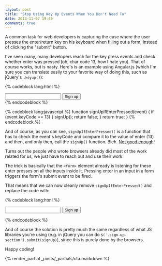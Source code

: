 ```yaml
---
layout: post
title: "Stop Using Key Up Events When You Don't Need To"
date: 2013-11-07 19:49
comments: true
---
```


A common task for web developers is capturing the case where the user presses the enter/return key on his keyboard when filling out a form, instead of clicking the "submit" button. 

I've seen many, many developers reach for the key press events and check whether enter was pressed (oh, char code 13, how I hate you). That of course works, but is nasty. Here's is an example using Angular.js (which I'm sure you can translate easily to your favorite way of doing this, such as jQuery's `.keyup()`):

{% codeblock lang:html %}
<div class="sign-up-section">
    <input type="email" ng-model="email" ng-keyup="signUpIfEnterPressed($event)">
    <button ng-click="signUp()">Sign up</button>
</div>
{% endcodeblock %}

{% codeblock lang:javascript %}
function signUpIfEnterPressed(event) {
    if (event.keyCode == 13) {
        signUp();
        return false;
    }
    return true;
}
{% endcodeblock %}

And of course, as you can see, `signUpIfEnterPressed()` is a function that has to check the event's keyCode and compare it to the value of enter (13) and then, and only then, call the `signUp()` function. Bleh. [Not good enough](https://www.youtube.com/watch?v=-0lzyUOjvFw)!

Turns out the people who wrote browsers already did most of the work related for us, we just have to reach out and use their work.

The trick is basically that the `<form>` element already is listening for these enter presses on all the inputs inside it. Pressing enter in an input in a form triggers the form's submit event to be fired.

That means that we can now cleanly remove `signUpIfEnterPressed()` and replace the code with:

{% codeblock lang:html %}
<form class="sign-up-section" ng-submit="signUp()">
    <input type="email" ng-model="email">
    <button type="submit">Sign up</button>
</form>
{% endcodeblock %}

And of course the solution is pretty much the same regardless of what JS libraries you're using (e.g. in jQuery you can do `$('.sign-up-section').submit(signUp)`), since this is purely done by the browsers.

Happy coding!

{% render_partial _posts/_partials/cta.markdown %}
